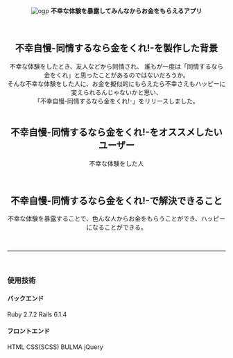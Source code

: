 <div align="center">

  ![ogp](https://user-images.githubusercontent.com/71957661/171673821-26dd29a9-0d0d-4a77-81ae-7111462562e1.png)
  **不幸な体験を暴露してみんなからお金をもらえるアプリ**

  <br>

  ## 不幸自慢-同情するなら金をくれ!-を製作した背景
  不幸な体験をしたとき、友人などから同情され、
  誰もが一度は「同情するなら金をくれ」と思ったことがあるのではないだろうか。<br>
  そんな不幸な体験をした人に、お金を擬似的にもらえたら不幸さえもハッピーに変えられるんじゃないかと思い、<br>
  「不幸自慢-同情するなら金をくれ!-」をリリースしました。<br>
  <br>

  ## 不幸自慢-同情するなら金をくれ!-をオススメしたいユーザー
  不幸な体験をした人

  <br>

  ## 不幸自慢-同情するなら金をくれ!-で解決できること
  不幸な体験を暴露することで、色んな人からお金をもらうことができ、ハッピーになることができる。

  <br>

  ***

<br>
</div>

### 使用技術

#### バックエンド
Ruby 2.7.2
Rails 6.1.4

#### フロントエンド
HTML
CSS(SCSS)
BULMA
jQuery
